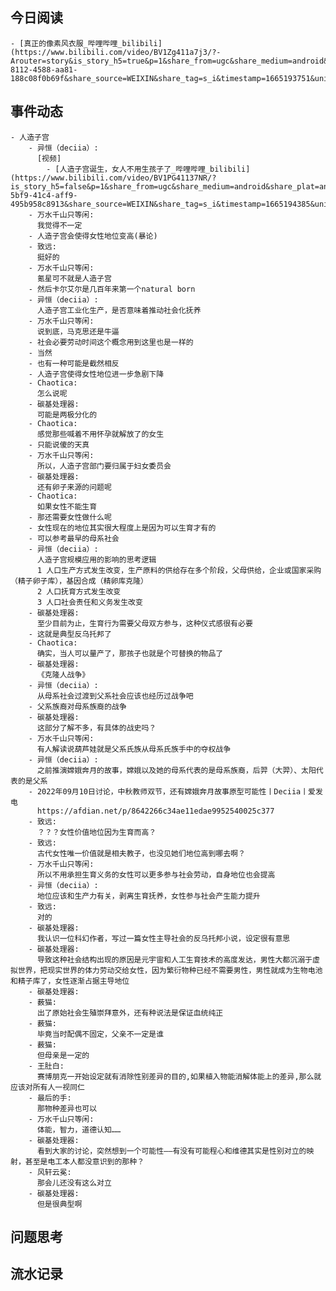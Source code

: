 ## 今日阅读
	- [真正的像素风衣服_哔哩哔哩_bilibili](https://www.bilibili.com/video/BV1Zg411a7j3/?-Arouter=story&is_story_h5=true&p=1&share_from=ugc&share_medium=android&share_plat=android&share_session_id=57134e9b-8112-4588-aa81-188c08f0b69f&share_source=WEIXIN&share_tag=s_i&timestamp=1665193751&unique_k=kvcXAMG)
## 事件动态
	- 人造子宫
		- 异恒（deciia）:
		  [视频]
			- [人造子宫诞生，女人不用生孩子了_哔哩哔哩_bilibili](https://www.bilibili.com/video/BV1PG41137NR/?is_story_h5=false&p=1&share_from=ugc&share_medium=android&share_plat=android&share_session_id=86e2e3bf-5bf9-41c4-aff9-495b958c8913&share_source=WEIXIN&share_tag=s_i&timestamp=1665194385&unique_k=VmZllho&vd_source=4421c23f81ee6b9210f231531377efdb)
		- 万水千山只等闲:
		  我觉得不一定
		- 人造子宫会使得女性地位变高(暴论)
		- 致远:
		  挺好的
		- 万水千山只等闲:
		  氪星可不就是人造子宫
		- 然后卡尔艾尔是几百年来第一个natural born
		- 异恒（deciia）:
		  人造子宫工业化生产，是否意味着推动社会化抚养
		- 万水千山只等闲:
		  说到底，马克思还是牛逼
		- 社会必要劳动时间这个概念用到这里也是一样的
		- 当然
		- 也有一种可能是截然相反
		- 人造子宫使得女性地位进一步急剧下降
		- Chaotica:
		  怎么说呢
		- 碳基处理器:
		  可能是两极分化的
		- Chaotica:
		  感觉那些喊着不用怀孕就解放了的女生
		- 只能说傻的天真
		- 万水千山只等闲:
		  所以，人造子宫部门要归属于妇女委员会
		- 碳基处理器:
		  还有卵子来源的问题呢
		- Chaotica:
		  如果女性不能生育
		- 那还需要女性做什么呢
		- 女性现在的地位其实很大程度上是因为可以生育才有的
		- 可以参考最早的母系社会
		- 异恒（deciia）:
		  人造子宫规模应用的影响的思考逻辑
		  1 人口生产方式发生改变，生产原料的供给存在多个阶段，父母供给，企业或国家采购（精子卵子库），基因合成（精卵库克隆）
		  2 人口抚育方式发生改变
		  3 人口社会责任和义务发生改变
		- 碳基处理器:
		  至少目前为止，生育行为需要父母双方参与，这种仪式感很有必要
		- 这就是典型反乌托邦了
		- Chaotica:
		  确实，当人可以量产了，那孩子也就是个可替换的物品了
		- 碳基处理器:
		  《克隆人战争》
		- 异恒（deciia）:
		  从母系社会过渡到父系社会应该也经历过战争吧
		- 父系族裔对母系族裔的战争
		- 碳基处理器:
		  这部分了解不多，有具体的战史吗？
		- 万水千山只等闲:
		  有人解读说葫芦娃就是父系氏族从母系氏族手中的夺权战争
		- 异恒（deciia）:
		  之前推演嫦娥奔月的故事，嫦娥以及她的母系代表的是母系族裔，后羿（大羿）、太阳代表的是父系
		- 2022年09月10日讨论，中秋教师双节，还有嫦娥奔月故事原型可能性丨Deciia丨爱发电
		  https://afdian.net/p/8642266c34ae11edae9952540025c377
		- 致远:
		  ？？？女性价值地位因为生育而高？
		- 致远:
		  古代女性唯一价值就是相夫教子，也没见她们地位高到哪去啊？
		- 万水千山只等闲:
		  所以不用承担生育义务的女性可以更多参与社会劳动，自身地位也会提高
		- 异恒（deciia）:
		  地位应该和生产力有关，剥离生育抚养，女性参与社会产生能力提升
		- 致远:
		  对的
		- 碳基处理器:
		  我认识一位科幻作者，写过一篇女性主导社会的反乌托邦小说，设定很有意思
		- 碳基处理器:
		  导致这种社会结构出现的原因是元宇宙和人工生育技术的高度发达，男性大都沉溺于虚拟世界，把现实世界的体力劳动交给女性，因为繁衍物种已经不需要男性，男性就成为生物电池和精子库了，女性逐渐占据主导地位
		- 碳基处理器:
		- 薮猫:
		  出了原始社会生殖崇拜意外，还有种说法是保证血统纯正
		- 薮猫:
		  毕竟当时配偶不固定，父亲不一定是谁
		- 薮猫:
		  但母亲是一定的
		- 王肚白:
		  赛博朋克一开始设定就有消除性别差异的目的,如果植入物能消解体能上的差异,那么就应该对所有人一视同仁
		- 最后的手:
		  那物种差异也可以
		- 万水千山只等闲:
		  体能，智力，道德认知……
		- 碳基处理器:
		  看到大家的讨论，突然想到一个可能性——有没有可能程心和维德其实是性别对立的映射，甚至是电工本人都没意识到的那种？
		- 风轩云冕:
		  那会儿还没有这么对立
		- 碳基处理器:
		  但是很典型啊
## 问题思考
## 流水记录